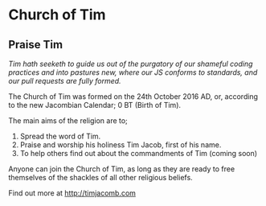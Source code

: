 # Church of Tim
## Praise Tim

*Tim hath seeketh to guide us out of the purgatory of our shameful coding practices and into pastures new, where our JS conforms to standards, and our pull requests are fully formed.*

The Church of Tim was formed on the 24th October 2016 AD, or, according to the new Jacombian Calendar; 0 BT (Birth of Tim).

The main aims of the religion are to;

1. Spread the word of Tim.
2. Praise and worship his holiness Tim Jacob, first of his name.
3. To help others find out about the commandments of Tim (coming soon)

Anyone can join the Church of Tim, as long as they are ready to free themselves of the shackles of all other religious beliefs.

Find out more at http://timjacomb.com
